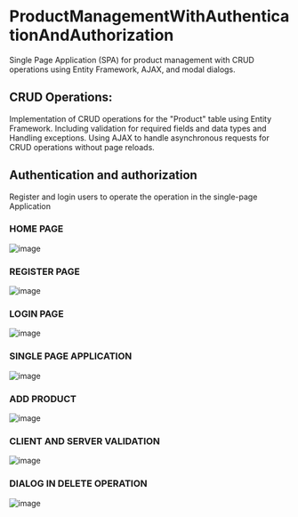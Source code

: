 # ProductManagementWithAuthenticationAndAuthorization
Single Page Application (SPA) for product management with CRUD operations using Entity Framework, AJAX, and modal dialogs.

## CRUD Operations:
Implementation of CRUD operations for the "Product" table using Entity Framework.
Including validation for required fields and data types and Handling exceptions.
Using AJAX to handle asynchronous requests for CRUD operations without page reloads.

## Authentication and authorization
Register and login users to operate the operation in the single-page Application


### HOME PAGE
![image](https://github.com/RosaNunezRivera/product-management-with-authentication-and-authorization/assets/146019823/bca7bbe9-e0b7-4495-a6f1-425dee7dafb9)

### REGISTER PAGE
![image](https://github.com/RosaNunezRivera/product-management-with-authentication-and-authorization/assets/146019823/05b01958-9d90-46c3-8801-b293e248d3fb)

### LOGIN PAGE
![image](https://github.com/RosaNunezRivera/product-management-with-authentication-and-authorization/assets/146019823/7d42ee95-2641-41fb-95ad-d22759ef6994)

### SINGLE PAGE APPLICATION 
![image](https://github.com/RosaNunezRivera/product-management-with-authentication-and-authorization/assets/146019823/1124e711-186d-4b7c-afb9-23ef0b6cd813)

### ADD PRODUCT 
![image](https://github.com/RosaNunezRivera/product-management-with-authentication-and-authorization/assets/146019823/a3523769-a8be-4c0a-a037-55566b3c9e17)

### CLIENT AND SERVER VALIDATION 
![image](https://github.com/RosaNunezRivera/product-management-with-authentication-and-authorization/assets/146019823/bd9e0da0-0687-4853-971b-000145f0e46f)

### DIALOG IN DELETE OPERATION
![image](https://github.com/RosaNunezRivera/product-management-with-authentication-and-authorization/assets/146019823/23208c52-3753-4927-8b28-730af25a8499)
